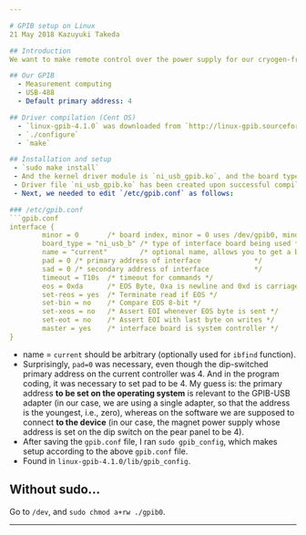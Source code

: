 ```yaml
---

# GPIB setup on Linux
21 May 2018 Kazuyuki Takeda

## Introduction
We want to make remote control over the power supply for our cryogen-free superconducting magnet (SMS80C, Cryogenics) on the console software of Opencore NMR 2. I have attempted to program on Windows for a while, but never succeeded, and gave up. Now I decided to program on Linux.

## Our GPIB
  - Measurement computing
  - USB-488
  - Default primary address: 4

## Driver compilation (Cent OS)
  - `linux-gpib-4.1.0` was downloaded from `http://linux-gpib.sourceforge.net` and extracted in an arbitrary working directory.
  - `./configure`
  - `make`

## Installation and setup
 - `sudo make install`
 - And the kernel driver module is `ni_usb_gpib.ko`, and the board type, to be described in `/etc/gpib.conf`, is `ni_usb_b`.
 - Driver file `ni_usb_gpib.ko` has been created upon successful compilation. To install, I went into the directory that contains it and ran `sudo modprobe ni_usb_gpib`. To verify the driver has really been installed, I checked with `lsmod | grep gpib`.
 - Next, we needed to edit `/etc/gpib.conf` as follows:

### /etc/gpib.conf
```gpib.conf
interface {
        minor = 0       /* board index, minor = 0 uses /dev/gpib0, minor = 1 uses /dev/gpib1, etc. */
        board_type = "ni_usb_b" /* type of interface board being used */
        name = "current"        /* optional name, allows you to get a board descriptor using ibfind() */
        pad = 0 /* primary address of interface             */
        sad = 0 /* secondary address of interface           */
        timeout = T10s  /* timeout for commands */
        eos = 0xda      /* EOS Byte, 0xa is newline and 0xd is carriage return */
        set-reos = yes  /* Terminate read if EOS */
        set-bin = no    /* Compare EOS 8-bit */
        set-xeos = no   /* Assert EOI whenever EOS byte is sent */
        set-eot = no    /* Assert EOI with last byte on writes */
        master = yes    /* interface board is system controller */
}
```
 - name = `current` should be arbitrary (optionally used for `ibfind` function).
 - Surprisingly, `pad=0` was necessary, even though the dip-switched primary address on the current controller was 4. And in the program coding, it was necessary to set pad to be 4. My guess is: the primary address **to be set on the operating system** is relevant to the GPIB-USB adapter (in our case, we are using a single adapter, so that the address is the youngest, i.e., zero), whereas on the software we are supposed to connect **to the device** (in our case, the magnet power supply whose address is set on the dip switch on the pear panel to be 4).
 - After saving the `gpib.conf` file, I ran `sudo gpib_config`, which makes setup according to the above `gpib.conf` file.
 - Found in `linux-gpib-4.1.0/lib/gpib_config`.

## Without sudo...
Go to `/dev`, and `sudo chmod a+rw ./gpib0`.

---
```


